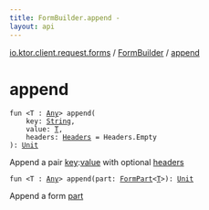 ```yaml
---
title: FormBuilder.append - 
layout: api
---
```


<div class='api-docs-breadcrumbs'><a href="../index.html">io.ktor.client.request.forms</a> / <a href="index.html">FormBuilder</a> / <a href="./append.html">append</a></div>

# append

<div class="overload-group" markdown="1">

<div class="signature"><code><span class="keyword">fun </span><span class="symbol">&lt;</span><span class="identifier">T</span>&nbsp;<span class="symbol">:</span>&nbsp;<a href="https://kotlinlang.org/api/latest/jvm/stdlib/kotlin/-any/index.html"><span class="identifier">Any</span></a><span class="symbol">&gt;</span> <span class="identifier">append</span><span class="symbol">(</span><br/>&nbsp;&nbsp;&nbsp;&nbsp;<span class="parameterName" id="io.ktor.client.request.forms.FormBuilder$append(kotlin.String, io.ktor.client.request.forms.FormBuilder.append.T, io.ktor.http.Headers)/key">key</span><span class="symbol">:</span>&nbsp;<a href="https://kotlinlang.org/api/latest/jvm/stdlib/kotlin/-string/index.html"><span class="identifier">String</span></a><span class="symbol">, </span><br/>&nbsp;&nbsp;&nbsp;&nbsp;<span class="parameterName" id="io.ktor.client.request.forms.FormBuilder$append(kotlin.String, io.ktor.client.request.forms.FormBuilder.append.T, io.ktor.http.Headers)/value">value</span><span class="symbol">:</span>&nbsp;<a href="append.html#T"><span class="identifier">T</span></a><span class="symbol">, </span><br/>&nbsp;&nbsp;&nbsp;&nbsp;<span class="parameterName" id="io.ktor.client.request.forms.FormBuilder$append(kotlin.String, io.ktor.client.request.forms.FormBuilder.append.T, io.ktor.http.Headers)/headers">headers</span><span class="symbol">:</span>&nbsp;<a href="../../io.ktor.http/-headers/index.html"><span class="identifier">Headers</span></a>&nbsp;<span class="symbol">=</span>&nbsp;Headers.Empty<br/><span class="symbol">)</span><span class="symbol">: </span><a href="https://kotlinlang.org/api/latest/jvm/stdlib/kotlin/-unit/index.html"><span class="identifier">Unit</span></a></code></div>

Append a pair <a href="append.html#io.ktor.client.request.forms.FormBuilder$append(kotlin.String, io.ktor.client.request.forms.FormBuilder.append.T, io.ktor.http.Headers)/key">key</a>:<a href="append.html#io.ktor.client.request.forms.FormBuilder$append(kotlin.String, io.ktor.client.request.forms.FormBuilder.append.T, io.ktor.http.Headers)/value">value</a> with optional <a href="append.html#io.ktor.client.request.forms.FormBuilder$append(kotlin.String, io.ktor.client.request.forms.FormBuilder.append.T, io.ktor.http.Headers)/headers">headers</a>

</div>
<div class="overload-group" markdown="1">

<div class="signature"><code><span class="keyword">fun </span><span class="symbol">&lt;</span><span class="identifier">T</span>&nbsp;<span class="symbol">:</span>&nbsp;<a href="https://kotlinlang.org/api/latest/jvm/stdlib/kotlin/-any/index.html"><span class="identifier">Any</span></a><span class="symbol">&gt;</span> <span class="identifier">append</span><span class="symbol">(</span><span class="parameterName" id="io.ktor.client.request.forms.FormBuilder$append(io.ktor.client.request.forms.FormPart((io.ktor.client.request.forms.FormBuilder.append.T)))/part">part</span><span class="symbol">:</span>&nbsp;<a href="../-form-part/index.html"><span class="identifier">FormPart</span></a><span class="symbol">&lt;</span><a href="append.html#T"><span class="identifier">T</span></a><span class="symbol">&gt;</span><span class="symbol">)</span><span class="symbol">: </span><a href="https://kotlinlang.org/api/latest/jvm/stdlib/kotlin/-unit/index.html"><span class="identifier">Unit</span></a></code></div>

Append a form <a href="append.html#io.ktor.client.request.forms.FormBuilder$append(io.ktor.client.request.forms.FormPart((io.ktor.client.request.forms.FormBuilder.append.T)))/part">part</a>

</div>
